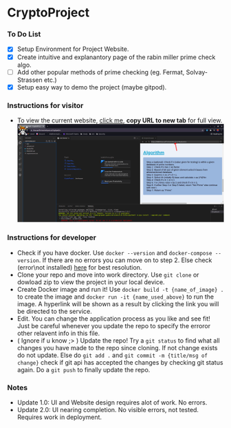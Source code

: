 
# CryptoProject

### To Do List
- [x] Setup Environment for Project Website.
- [x] Create intuitive and explanantory page of the rabin miller prime check algo.
- [ ] Add other popular methods of prime checking (eg. Fermat, Solvay-Strassen etc.)
- [x] Setup easy way to demo the project (maybe gitpod).

### Instructions for visitor
- To view the current website, [click me](https://gitpod.io#github.com/AlekhAvinash/CryptoProject), **copy URL to new tab** for full view.
![alt text](./app/static/imgs/web.png "Title")

### Instructions for developer
- Check if you have docker. 
Use `docker --version`  and `docker-compose --version`. If there are no errors you can move on to step 2. Else check (error\not installed) [here](https://docs.docker.com/) for best resolution.
- Clone your repo and move into work directory. Use `git clone` or dowload zip to view the project in your local device. 
- Create Docker image and run it! Use `docker build -t {name_of_image} .` to create the image and `docker run -it {name_used_above}` to run the image. A hyperlink will be shown as a result by clicking the link you will be directed to the service.
- Edit. You can change the application process as you like and see fit! Just be careful whenever you update the repo to specify the erroror other relavent info in this file.
- ( Ignore if u know ;> ) Update the repo! Try a `git status` to find what all changes you have made to the repo since cloning. If not change exists do not update. Else do `git add .` and `git commit -m {title/msg of change}` check if git api has accepted the changes by checking git status again. Do a `git push` to finally update the repo.
### Notes
- Update 1.0: UI and Website design requires alot of work. No errors.
- Update 2.0: UI nearing completion. No visible errors, not tested. Requires work in deployment.
